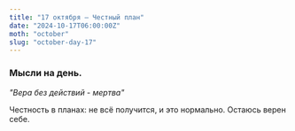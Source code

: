 ```yaml
---
title: "17 октября – Честный план"
date: "2024-10-17T06:00:00Z"
moth: "october"
slug: "october-day-17"
---
```


### Мысли на день. 
_"Вера без действий - мертва"_

Честность в планах: не всё получится, и это нормально. Остаюсь верен себе.
